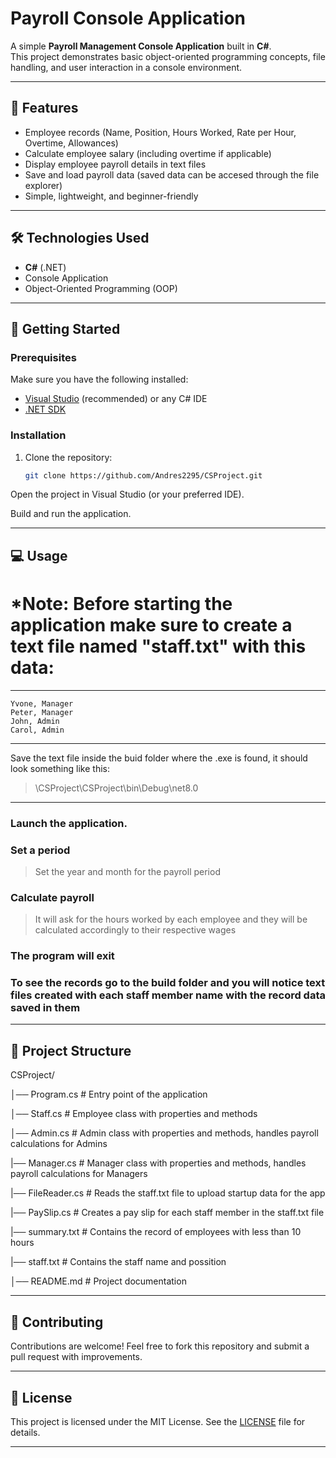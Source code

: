 # Payroll Console Application

A simple **Payroll Management Console Application** built in **C#**.  
This project demonstrates basic object-oriented programming concepts, file handling, and user interaction in a console environment.  

---

## 📌 Features
- Employee records (Name, Position, Hours Worked, Rate per Hour, Overtime, Allowances)
- Calculate employee salary (including overtime if applicable)
- Display employee payroll details in text files
- Save and load payroll data (saved data can be accesed through the file explorer)
- Simple, lightweight, and beginner-friendly

---

## 🛠️ Technologies Used
- **C#** (.NET)
- Console Application
- Object-Oriented Programming (OOP)

---

## 🚀 Getting Started

### Prerequisites
Make sure you have the following installed:
- [Visual Studio](https://visualstudio.microsoft.com/) (recommended) or any C# IDE
- [.NET SDK](https://dotnet.microsoft.com/download)

### Installation
1. Clone the repository:
   ```bash
   git clone https://github.com/Andres2295/CSProject.git
Open the project in Visual Studio (or your preferred IDE).

Build and run the application.

---

## 💻 Usage

# *Note: Before starting the application make sure to create a text file named "staff.txt" with this data:

---
```
Yvone, Manager
Peter, Manager
John, Admin
Carol, Admin
```
---

Save the text file inside the buid folder where the .exe is found, it should look something like this:

> \CSProject\CSProject\bin\Debug\net8.0

---

### Launch the application.

### Set a period

> Set the year and month for the payroll period

### Calculate payroll

> It will ask for the hours worked by each employee and they will be calculated accordingly to their respective wages

### The program will exit

### To see the records go to the build folder and you will notice text files created with each staff member name with the record data saved in them

---

## 📂 Project Structure
CSProject/

│── Program.cs    # Entry point of the application

│── Staff.cs      # Employee class with properties and methods

│── Admin.cs      # Admin class with properties and methods, handles payroll calculations for Admins

|── Manager.cs    # Manager class with properties and methods, handles payroll calculations for Managers

|── FileReader.cs # Reads the staff.txt file to upload startup data for the app

|── PaySlip.cs    # Creates a pay slip for each staff member in the staff.txt file

|── summary.txt   # Contains the record of employees with less than 10 hours

|── staff.txt     # Contains the staff name and possition

│── README.md     # Project documentation

---

## 🤝 Contributing

Contributions are welcome! Feel free to fork this repository and submit a pull request with improvements.

---

## 📜 License

This project is licensed under the MIT License.
See the [LICENSE](https://github.com/Andres2295/CSProject_SimplePayroll/blob/master/LICENSE)
file for details.

---
